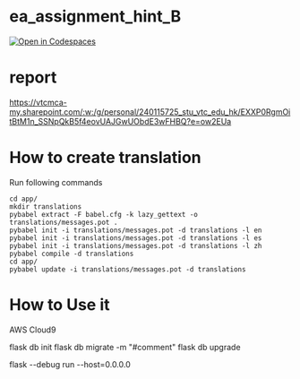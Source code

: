 # ea_assignment_hint_B
[![Open in Codespaces](https://classroom.github.com/assets/launch-codespace-2972f46106e565e64193e422d61a12cf1da4916b45550586e14ef0a7c637dd04.svg)](https://classroom.github.com/open-in-codespaces?assignment_repo_id=19179273)

# report
https://vtcmca-my.sharepoint.com/:w:/g/personal/240115725_stu_vtc_edu_hk/EXXP0RgmOitBtM1n_SSNpQkB5f4eovUAJGwUObdE3wFHBQ?e=ow2EUa 

# How to create translation
Run following commands
```
cd app/
mkdir translations
pybabel extract -F babel.cfg -k lazy_gettext -o translations/messages.pot .
pybabel init -i translations/messages.pot -d translations -l en
pybabel init -i translations/messages.pot -d translations -l es
pybabel init -i translations/messages.pot -d translations -l zh
pybabel compile -d translations
cd app/
pybabel update -i translations/messages.pot -d translations
```

# How to Use it
AWS Cloud9


flask db init 
flask db migrate -m "#comment"
flask db upgrade

flask --debug run --host=0.0.0.0
